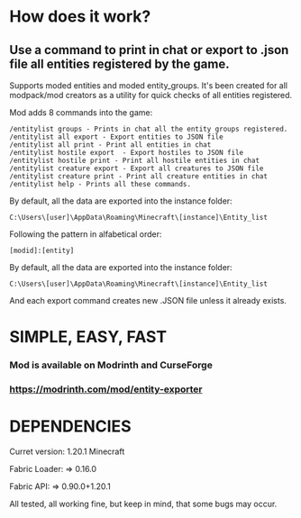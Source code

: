 # How does it work?
## Use a command to print in chat or export to .json file all entities registered by the game.

Supports moded entities and moded entity_groups.
It's been created for all modpack/mod creators as a utility for quick checks of all entities registered.

Mod adds 8 commands into the game:

```
/entitylist groups - Prints in chat all the entity groups registered.
/entitylist all export - Export entities to JSON file
/entitylist all print - Print all entities in chat
/entitylist hostile export  - Export hostiles to JSON file
/entitylist hostile print - Print all hostile entities in chat
/entitylist creature export - Export all creatures to JSON file
/entitylist creature print - Print all creature entities in chat
/entitylist help - Prints all these commands.
```
By default, all the data are exported into the instance folder:
```
C:\Users\[user]\AppData\Roaming\Minecraft\[instance]\Entity_list
```
Following the pattern in alfabetical order:
```
[modid]:[entity]
```
By default, all the data are exported into the instance folder:
```
C:\Users\[user]\AppData\Roaming\Minecraft\[instance]\Entity_list
```

And each export command creates new .JSON file unless it already exists.

# SIMPLE, EASY, FAST

### Mod is available on Modrinth and CurseForge
### https://modrinth.com/mod/entity-exporter




# DEPENDENCIES

Curret version:
1.20.1 Minecraft 

Fabric Loader:
=> 0.16.0

Fabric API:
=> 0.90.0+1.20.1



All tested, all working fine, but keep in mind, that some bugs may occur.
